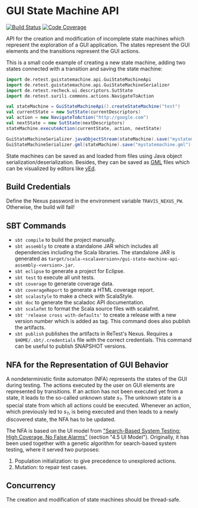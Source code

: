 # GUI State Machine API

[![Build Status](https://travis-ci.com/retest/gui-state-machine-api.svg?branch=master)](https://travis-ci.com/retest/gui-state-machine-api)
[![Code Coverage](https://img.shields.io/codecov/c/github/retest/gui-state-machine-api/master.svg)](https://codecov.io/github/retest/gui-state-machine-api?branch=master)

API for the creation and modification of incomplete state machines which represent the exploration of a GUI application.
The states represent the GUI elements and the transitions represent the GUI actions.

This is a small code example of creating a new state machine, adding two states connected with a transition and saving the state machine:

```scala
import de.retest.guistatemachine.api.GuiStateMachineApi
import de.retest.guistatemachine.api.GuiStateMachineSerializer
import de.retest.recheck.ui.descriptors.SutState
import de.retest.surili.commons.actions.NavigateToAction

val stateMachine = GuiStateMachineApi().createStateMachine("test")
val currentState = new SutState(currentDescriptors)
val action = new NavigateToAction("http://google.com")
val nextState = new SutState(nextDescriptors)
stateMachine.executeAction(currentState, action, nextState)

GuiStateMachineSerializer.javaObjectStream(stateMachine).save("mystatemachine.ser")
GuiStateMachineSerializer.gml(stateMachine).save("mystatemachine.gml")
```

State machines can be saved as and loaded from files using Java object serialization/deserialization.
Besides, they can be saved as [GML](https://en.wikipedia.org/wiki/Graph_Modelling_Language) files which can be visualized by editors like [yEd](https://www.yworks.com/products/yed).

## Build Credentials

Define the Nexus password in the environment variable `TRAVIS_NEXUS_PW`.
Otherwise, the build will fail!

## SBT Commands

* `sbt compile` to build the project manually.
* `sbt assembly` to create a standalone JAR which includes all dependencies including the Scala libraries. The standalone JAR is generated as `target/scala-<scalaversion>/gui-state-machine-api-assembly-<version>.jar`.
* `sbt eclipse` to generate a project for Eclipse.
* `sbt test` to execute all unit tests.
* `sbt coverage` to generate coverage data.
* `sbt coverageReport` to generate a HTML coverage report.
* `sbt scalastyle` to make a check with ScalaStyle.
* `sbt doc` to generate the scaladoc API documentation.
* `sbt scalafmt` to format the Scala source files with scalafmt.
* `sbt 'release cross with-defaults'` to create a release with a new version number which is added as tag. This command does also publish the artifacts.
* `sbt publish` publishes the artifacts in ReTest's Nexus. Requires a `$HOME/.sbt/.credentials` file with the correct credentials. This command can be useful to publish SNAPSHOT versions.

## NFA for the Representation of GUI Behavior

A nondeterministic finite automaton (NFA) represents the states of the GUI during testing.
The actions executed by the user on GUI elements are represented by transitions.
If an action has not been executed yet from a state, it leads to the so-called unknown state *s<sub>?</sub>*.
The unknown state is a special state from which all actions could be executed.
Whenever an action, which previously led to *s<sub>?</sub>*, is being executed and then leads to a newly discovered state, the NFA has to be updated.

The NFA is based on the UI model from ["Search-Based System Testing: High Coverage, No False Alarms"](http://www.specmate.org/papers/2012-07-Search-basedSystemTesting-HighCoverageNoFalseAlarms.pdf) (section "4.5 UI Model"). Originally, it has been used together with a genetic algorithm for search-based system testing, where it served two purposes:

1. Population initialization: to give precedence to unexplored actions.
2. Mutation: to repair test cases.

## Concurrency

The creation and modification of state machines should be thread-safe.
